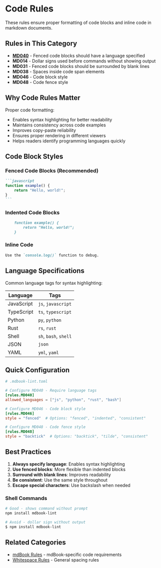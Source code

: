 # Code Rules

These rules ensure proper formatting of code blocks and inline code in markdown documents.

## Rules in This Category

- **[MD040](./md040.html)** - Fenced code blocks should have a language specified
- **MD014** - Dollar signs used before commands without showing output
- **MD031** - Fenced code blocks should be surrounded by blank lines
- **MD038** - Spaces inside code span elements
- **MD046** - Code block style
- **MD048** - Code fence style

## Why Code Rules Matter

Proper code formatting:
- Enables syntax highlighting for better readability
- Maintains consistency across code examples
- Improves copy-paste reliability
- Ensures proper rendering in different viewers
- Helps readers identify programming languages quickly

## Code Block Styles

### Fenced Code Blocks (Recommended)
````markdown
```javascript
function example() {
    return "Hello, world!";
}
```
````

### Indented Code Blocks
```markdown
    function example() {
        return "Hello, world!";
    }
```

### Inline Code
```markdown
Use the `console.log()` function to debug.
```

## Language Specifications

Common language tags for syntax highlighting:

| Language | Tags |
|----------|------|
| JavaScript | `js`, `javascript` |
| TypeScript | `ts`, `typescript` |
| Python | `py`, `python` |
| Rust | `rs`, `rust` |
| Shell | `sh`, `bash`, `shell` |
| JSON | `json` |
| YAML | `yml`, `yaml` |

## Quick Configuration

```toml
# .mdbook-lint.toml

# Configure MD040 - Require language tags
[rules.MD040]
allowed_languages = ["js", "python", "rust", "bash"]

# Configure MD046 - Code block style
[rules.MD046]
style = "fenced"  # Options: "fenced", "indented", "consistent"

# Configure MD048 - Code fence style
[rules.MD048]
style = "backtick"  # Options: "backtick", "tilde", "consistent"
```

## Best Practices

1. **Always specify language**: Enables syntax highlighting
2. **Use fenced blocks**: More flexible than indented blocks
3. **Surround with blank lines**: Improves readability
4. **Be consistent**: Use the same style throughout
5. **Escape special characters**: Use backslash when needed

### Shell Commands

```bash
# Good - shows command without prompt
npm install mdbook-lint

# Avoid - dollar sign without output
$ npm install mdbook-lint
```

## Related Categories

- [mdBook Rules](../mdbook/index.html) - mdBook-specific code requirements
- [Whitespace Rules](./whitespace.html) - General spacing rules